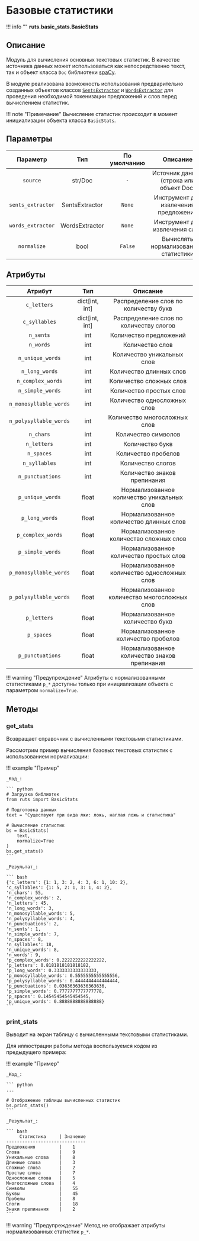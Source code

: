 # Базовые статистики

!!! info ""
    **ruts.basic_stats.BasicStats**

## Описание

Модуль для вычисления основных текстовых статистик. В качестве источника данных может использоваться как непосредственно текст, так и объект класса `Doc` библиотеки [spaCy](https://github.com/explosion/spaCy).

В модуле реализована возможность использования предварительно созданных объектов классов [`SentsExtractor`](../extractors/sentences.md) и [`WordsExtractor`](../extractors/words.md) для проведения необходимой токенизации предложений и слов перед вычислением статистик.

!!! note "Примечание"
    Вычисление статистик происходит в момент инициализации объекта класса `BasicStats`.

## Параметры

| Параметр | Тип | По умолчанию | Описание |
| :------: | :-: | :----------: | :------: |
| `source` | str/Doc | `-` | Источник данных (строка или объект Doc) |
| `sents_extractor` | SentsExtractor | `None` | Инструмент для извлечения предложений |
| `words_extractor` | WordsExtractor | `None` | Инструмент для извлечения слов |
| `normalize` | bool | `False` | Вычислять нормализованные статистики |

## Атрибуты

| Атрибут | Тип | Описание |
| :-----: | :-: | :------: |
| `c_letters` | dict[int, int] | Распределение слов по количеству букв |
| `c_syllables` | dict[int, int] | Распределение слов по количеству слогов |
| `n_sents` | int | Количество предложений |
| `n_words` | int | Количество слов |
| `n_unique_words` | int | Количество уникальных слов |
| `n_long_words` | int | Количество длинных слов |
| `n_complex_words` | int | Количество сложных слов |
| `n_simple_words` | int | Количество простых слов |
| `n_monosyllable_words` | int | Количество односложных слов |
| `n_polysyllable_words` | int | Количество многосложных слов |
| `n_chars` | int | Количество символов |
| `n_letters` | int | Количество букв |
| `n_spaces` | int | Количество пробелов |
| `n_syllables` | int | Количество слогов |
| `n_punctuations` | int | Количество знаков препинания |
| `p_unique_words` | float | Нормализованное количество уникальных слов |
| `p_long_words` | float | Нормализованное количество длинных слов |
| `p_complex_words` | float | Нормализованное количество сложных слов |
| `p_simple_words` | float | Нормализованное количество простых слов |
| `p_monosyllable_words` | float | Нормализованное количество односложных слов |
| `p_polysyllable_words` | float | Нормализованное количество многосложных слов |
| `p_letters` | float | Нормализованное количество букв |
| `p_spaces` | float | Нормализованное количество пробелов |
| `p_punctuations` | float | Нормализованное количество знаков препинания |

!!! warning "Предупреждение"
    Атрибуты с нормализованными статистиками `p_*` доступны только при инициализации объекта с параметром `normalize=True`.

## Методы

### get_stats

Возвращает справочник с вычисленными текстовыми статистиками.

Рассмотрим пример вычисления базовых текстовых статистик с использованием нормализации:

!!! example "Пример"

    _Код_:

    ``` python
    # Загрузка библиотек
    from ruts import BasicStats

    # Подготовка данных
    text = "Существуют три вида лжи: ложь, наглая ложь и статистика"

    # Вычисление статистик
    bs = BasicStats(
        text,
        normalize=True
    )
    bs.get_stats()
    ```

    _Результат_:

    ``` bash
    {'c_letters': {1: 1, 3: 2, 4: 3, 6: 1, 10: 2},
    'c_syllables': {1: 5, 2: 1, 3: 1, 4: 2},
    'n_chars': 55,
    'n_complex_words': 2,
    'n_letters': 45,
    'n_long_words': 3,
    'n_monosyllable_words': 5,
    'n_polysyllable_words': 4,
    'n_punctuations': 2,
    'n_sents': 1,
    'n_simple_words': 7,
    'n_spaces': 8,
    'n_syllables': 18,
    'n_unique_words': 8,
    'n_words': 9,
    'p_complex_words': 0.2222222222222222,
    'p_letters': 0.8181818181818182,
    'p_long_words': 0.3333333333333333,
    'p_monosyllable_words': 0.5555555555555556,
    'p_polysyllable_words': 0.4444444444444444,
    'p_punctuations': 0.03636363636363636,
    'p_simple_words': 0.7777777777777778,
    'p_spaces': 0.14545454545454545,
    'p_unique_words': 0.8888888888888888}
    ```

### print_stats

Выводит на экран таблицу с вычисленными текстовыми статистиками.

Для иллюстрации работы метода воспользуемся кодом из предыдущего примера:

!!! example "Пример"

    _Код_:

    ``` python
    ...
    
    # Отображение таблицы вычисленных статистик
    bs.print_stats()
    ```

    _Результат_:

    ``` bash
         Статистика     | Значение 
    ------------------------------
    Предложения         |    1     
    Слова               |    9     
    Уникальные слова    |    8     
    Длинные слова       |    3     
    Сложные слова       |    2     
    Простые слова       |    7     
    Односложные слова   |    5     
    Многосложные слова  |    4     
    Символы             |    55    
    Буквы               |    45    
    Пробелы             |    8     
    Слоги               |    18    
    Знаки препинания    |    2     
    ```

!!! warning "Предупреждение"
    Метод не отображает атрибуты нормализованных статистик `p_*`.